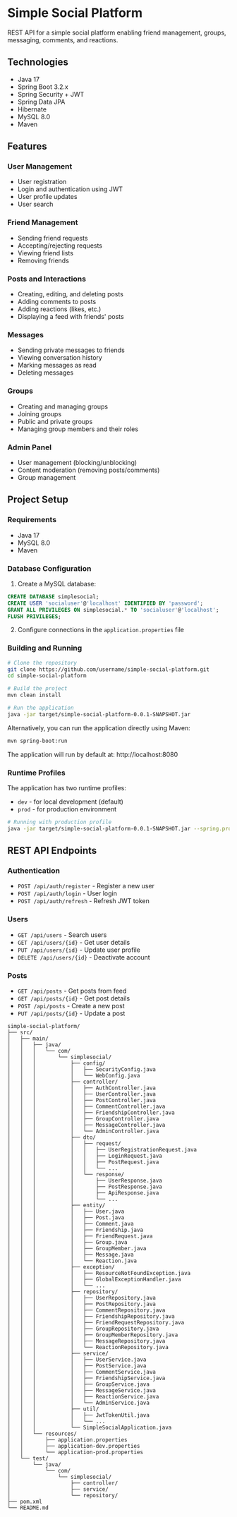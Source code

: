 # Simple Social Platform

REST API for a simple social platform enabling friend management, groups, messaging, comments, and reactions.

## Technologies

- Java 17
- Spring Boot 3.2.x
- Spring Security + JWT
- Spring Data JPA
- Hibernate
- MySQL 8.0
- Maven

## Features

### User Management
- User registration
- Login and authentication using JWT
- User profile updates
- User search

### Friend Management
- Sending friend requests
- Accepting/rejecting requests
- Viewing friend lists
- Removing friends

### Posts and Interactions
- Creating, editing, and deleting posts
- Adding comments to posts
- Adding reactions (likes, etc.)
- Displaying a feed with friends' posts

### Messages
- Sending private messages to friends
- Viewing conversation history
- Marking messages as read
- Deleting messages

### Groups
- Creating and managing groups
- Joining groups
- Public and private groups
- Managing group members and their roles

### Admin Panel
- User management (blocking/unblocking)
- Content moderation (removing posts/comments)
- Group management

## Project Setup

### Requirements

- Java 17
- MySQL 8.0
- Maven

### Database Configuration

1. Create a MySQL database:

```sql
CREATE DATABASE simplesocial;
CREATE USER 'socialuser'@'localhost' IDENTIFIED BY 'password';
GRANT ALL PRIVILEGES ON simplesocial.* TO 'socialuser'@'localhost';
FLUSH PRIVILEGES;
```

2. Configure connections in the `application.properties` file

### Building and Running

```bash
# Clone the repository
git clone https://github.com/username/simple-social-platform.git
cd simple-social-platform

# Build the project
mvn clean install

# Run the application
java -jar target/simple-social-platform-0.0.1-SNAPSHOT.jar
```

Alternatively, you can run the application directly using Maven:

```bash
mvn spring-boot:run
```

The application will run by default at: http://localhost:8080

### Runtime Profiles

The application has two runtime profiles:
- `dev` - for local development (default)
- `prod` - for production environment

```bash
# Running with production profile
java -jar target/simple-social-platform-0.0.1-SNAPSHOT.jar --spring.profiles.active=prod
```

## REST API Endpoints

### Authentication
- `POST /api/auth/register` - Register a new user
- `POST /api/auth/login` - User login
- `POST /api/auth/refresh` - Refresh JWT token

### Users
- `GET /api/users` - Search users
- `GET /api/users/{id}` - Get user details
- `PUT /api/users/{id}` - Update user profile
- `DELETE /api/users/{id}` - Deactivate account

### Posts
- `GET /api/posts` - Get posts from feed
- `GET /api/posts/{id}` - Get post details
- `POST /api/posts` - Create a new post
- `PUT /api/posts/{id}` - Update a post

```
simple-social-platform/
├── src/
│   ├── main/
│   │   ├── java/
│   │   │   └── com/
│   │   │       └── simplesocial/
│   │   │           ├── config/
│   │   │           │   ├── SecurityConfig.java
│   │   │           │   └── WebConfig.java
│   │   │           ├── controller/
│   │   │           │   ├── AuthController.java
│   │   │           │   ├── UserController.java
│   │   │           │   ├── PostController.java
│   │   │           │   ├── CommentController.java
│   │   │           │   ├── FriendshipController.java
│   │   │           │   ├── GroupController.java
│   │   │           │   ├── MessageController.java
│   │   │           │   └── AdminController.java
│   │   │           ├── dto/
│   │   │           │   ├── request/
│   │   │           │   │   ├── UserRegistrationRequest.java
│   │   │           │   │   ├── LoginRequest.java
│   │   │           │   │   ├── PostRequest.java
│   │   │           │   │   └── ...
│   │   │           │   └── response/
│   │   │           │       ├── UserResponse.java
│   │   │           │       ├── PostResponse.java
│   │   │           │       ├── ApiResponse.java
│   │   │           │       └── ...
│   │   │           ├── entity/
│   │   │           │   ├── User.java
│   │   │           │   ├── Post.java
│   │   │           │   ├── Comment.java
│   │   │           │   ├── Friendship.java
│   │   │           │   ├── FriendRequest.java
│   │   │           │   ├── Group.java
│   │   │           │   ├── GroupMember.java
│   │   │           │   ├── Message.java
│   │   │           │   └── Reaction.java
│   │   │           ├── exception/
│   │   │           │   ├── ResourceNotFoundException.java
│   │   │           │   ├── GlobalExceptionHandler.java
│   │   │           │   └── ...
│   │   │           ├── repository/
│   │   │           │   ├── UserRepository.java
│   │   │           │   ├── PostRepository.java
│   │   │           │   ├── CommentRepository.java
│   │   │           │   ├── FriendshipRepository.java
│   │   │           │   ├── FriendRequestRepository.java
│   │   │           │   ├── GroupRepository.java
│   │   │           │   ├── GroupMemberRepository.java
│   │   │           │   ├── MessageRepository.java
│   │   │           │   └── ReactionRepository.java
│   │   │           ├── service/
│   │   │           │   ├── UserService.java
│   │   │           │   ├── PostService.java
│   │   │           │   ├── CommentService.java
│   │   │           │   ├── FriendshipService.java
│   │   │           │   ├── GroupService.java
│   │   │           │   ├── MessageService.java
│   │   │           │   ├── ReactionService.java
│   │   │           │   └── AdminService.java
│   │   │           ├── util/
│   │   │           │   ├── JwtTokenUtil.java
│   │   │           │   └── ...
│   │   │           └── SimpleSocialApplication.java
│   │   └── resources/
│   │       ├── application.properties
│   │       ├── application-dev.properties
│   │       └── application-prod.properties
│   └── test/
│       └── java/
│           └── com/
│               └── simplesocial/
│                   ├── controller/
│                   ├── service/
│                   └── repository/
├── pom.xml
└── README.md
```

